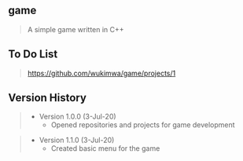 ## game
> A simple game written in C++


## To Do List
> https://github.com/wukimwa/game/projects/1


## Version History
> - Version 1.0.0 (3-Jul-20)
>   - Opened repositories and projects for game development

> - Version 1.1.0 (3-Jul-20)
>   - Created basic menu for the game
